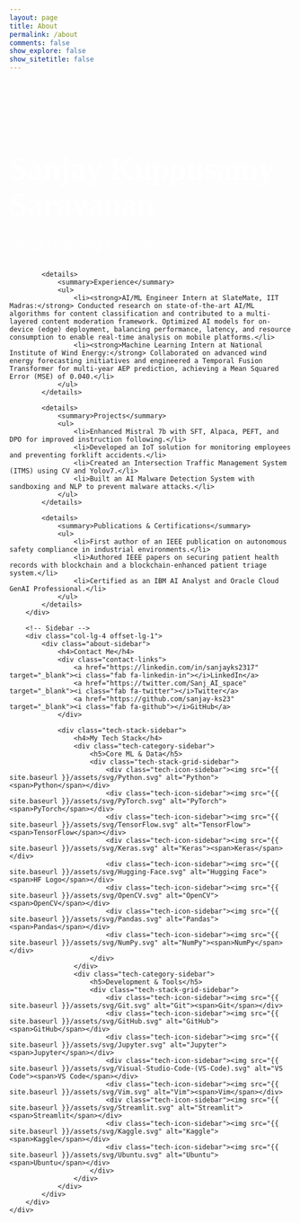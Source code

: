 ```yaml
---
layout: page
title: About
permalink: /about
comments: false
show_explore: false
show_sitetitle: false
---
```


<style>
    .about-page-container {
        padding: 3rem 0;
    }
    .about-main-content {
        padding-left: 0;
    }
    .about-main-content h1 {
        font-family: 'Righteous', cursive;
        font-size: 3.5rem;
        font-weight: 700;
        color: #fff;
        margin-bottom: 0.5rem;
    }
    .about-main-content .designation {
        font-size: 1.5rem;
        font-weight: 300;
        color: #fff;
        margin-bottom: 2rem;
    }
    .about-main-content details {
        margin-bottom: 1.5rem;
        border-left: 3px solid #008080;
        padding-left: 20px;
    }
    .about-main-content summary {
        font-size: 1.8rem;
        font-weight: 600;
        color: #005a5a;
        cursor: pointer;
        outline: none;
        transition: all 0.3s ease;
    }
    .about-main-content summary:hover {
        color: #008080;
    }
    .about-main-content details[open] summary {
        margin-bottom: 1rem;
    }
    .about-main-content ul {
        list-style: none;
        padding-left: 0;
    }
    .about-main-content ul li {
        font-size: 1.1rem;
        line-height: 1.8;
        color: #333;
        margin-bottom: 1rem;
        position: relative;
        padding-left: 25px;
        text-align: justify;
    }
    .about-main-content ul li:before {
        content: '•';
        color: #008080;
        font-weight: bold;
        display: inline-block;
        width: 1em;
        margin-left: -1em;
        position: absolute;
        left: 0;
    }

    .about-sidebar {
        position: sticky;
        top: 80px;
    }
    .about-sidebar h4 {
        font-size: 1.4rem;
        font-weight: 600;
        color: #005a5a;
        margin-bottom: 1.5rem;
    }
    .contact-links a {
        display: flex;
        align-items: center;
        margin-bottom: 1rem;
        color: #333;
        text-decoration: none;
        font-weight: 500;
        transition: all 0.3s ease;
    }
    .contact-links a:hover {
        color: #008080;
        transform: translateX(5px);
    }
    .contact-links a i {
        color: #008080;
        margin-right: 10px;
        width: 20px;
        text-align: center;
    }

    .tech-stack-sidebar {
        margin-top: 3rem;
    }
    .tech-category-sidebar {
        margin-bottom: 2.5rem;
    }
    .tech-category-sidebar h5 {
        font-size: 1rem;
        font-weight: 600;
        color: #005a5a;
        margin-bottom: 1.5rem;
        text-transform: uppercase;
        letter-spacing: 0.5px;
    }
    .tech-stack-grid-sidebar {
        display: grid;
        grid-template-columns: repeat(4, 1fr);
        gap: 1.75rem 1rem;
    }
    .tech-icon-sidebar {
        display: flex;
        flex-direction: column;
        align-items: center;
        text-align: center;
        gap: 0.6rem;
        transition: transform 0.2s ease;
    }
    .tech-icon-sidebar:hover {
        transform: scale(1.1);
    }
    .tech-icon-sidebar img {
        height: 35px;
        width: 35px;
        object-fit: contain;
    }
    .tech-icon-sidebar span {
        font-size: 0.75rem;
        color: #7f8c8d;
        font-weight: 500;
    }
</style>

<div class="container about-page-container">
    <div class="row">
        <!-- Main Content -->
        <div class="col-lg-7 about-main-content">
            <h1>Sanjay Kuppusamy Saravanan</h1>
            <p class="designation">Deep Learning Engineer</p>

            <details>
                <summary>Experience</summary>
                <ul>
                    <li><strong>AI/ML Engineer Intern at SlateMate, IIT Madras:</strong> Conducted research on state-of-the-art AI/ML algorithms for content classification and contributed to a multi-layered content moderation framework. Optimized AI models for on-device (edge) deployment, balancing performance, latency, and resource consumption to enable real-time analysis on mobile platforms.</li>
                    <li><strong>Machine Learning Intern at National Institute of Wind Energy:</strong> Collaborated on advanced wind energy forecasting initiatives and engineered a Temporal Fusion Transformer for multi-year AEP prediction, achieving a Mean Squared Error (MSE) of 0.040.</li>
                </ul>
            </details>

            <details>
                <summary>Projects</summary>
                <ul>
                    <li>Enhanced Mistral 7b with SFT, Alpaca, PEFT, and DPO for improved instruction following.</li>
                    <li>Developed an IoT solution for monitoring employees and preventing forklift accidents.</li>
                    <li>Created an Intersection Traffic Management System (ITMS) using CV and Yolov7.</li>
                    <li>Built an AI Malware Detection System with sandboxing and NLP to prevent malware attacks.</li>
                </ul>
            </details>

            <details>
                <summary>Publications & Certifications</summary>
                <ul>
                    <li>First author of an IEEE publication on autonomous safety compliance in industrial environments.</li>
                    <li>Authored IEEE papers on securing patient health records with blockchain and a blockchain-enhanced patient triage system.</li>
                    <li>Certified as an IBM AI Analyst and Oracle Cloud GenAI Professional.</li>
                </ul>
            </details>
        </div>

        <!-- Sidebar -->
        <div class="col-lg-4 offset-lg-1">
            <div class="about-sidebar">
                <h4>Contact Me</h4>
                <div class="contact-links">
                    <a href="https://linkedin.com/in/sanjayks2317" target="_blank"><i class="fab fa-linkedin-in"></i>LinkedIn</a>
                    <a href="https://twitter.com/Sanj_AI_space" target="_blank"><i class="fab fa-twitter"></i>Twitter</a>
                    <a href="https://github.com/sanjay-ks23" target="_blank"><i class="fab fa-github"></i>GitHub</a>
                </div>

                <div class="tech-stack-sidebar">
                    <h4>My Tech Stack</h4>
                    <div class="tech-category-sidebar">
                        <h5>Core ML & Data</h5>
                        <div class="tech-stack-grid-sidebar">
                            <div class="tech-icon-sidebar"><img src="{{ site.baseurl }}/assets/svg/Python.svg" alt="Python"><span>Python</span></div>
                            <div class="tech-icon-sidebar"><img src="{{ site.baseurl }}/assets/svg/PyTorch.svg" alt="PyTorch"><span>PyTorch</span></div>
                            <div class="tech-icon-sidebar"><img src="{{ site.baseurl }}/assets/svg/TensorFlow.svg" alt="TensorFlow"><span>TensorFlow</span></div>
                            <div class="tech-icon-sidebar"><img src="{{ site.baseurl }}/assets/svg/Keras.svg" alt="Keras"><span>Keras</span></div>
                            <div class="tech-icon-sidebar"><img src="{{ site.baseurl }}/assets/svg/Hugging-Face.svg" alt="Hugging Face"><span>HF Logo</span></div>
                            <div class="tech-icon-sidebar"><img src="{{ site.baseurl }}/assets/svg/OpenCV.svg" alt="OpenCV"><span>OpenCV</span></div>
                            <div class="tech-icon-sidebar"><img src="{{ site.baseurl }}/assets/svg/Pandas.svg" alt="Pandas"><span>Pandas</span></div>
                            <div class="tech-icon-sidebar"><img src="{{ site.baseurl }}/assets/svg/NumPy.svg" alt="NumPy"><span>NumPy</span></div>
                        </div>
                    </div>
                    <div class="tech-category-sidebar">
                        <h5>Development & Tools</h5>
                        <div class="tech-stack-grid-sidebar">
                            <div class="tech-icon-sidebar"><img src="{{ site.baseurl }}/assets/svg/Git.svg" alt="Git"><span>Git</span></div>
                            <div class="tech-icon-sidebar"><img src="{{ site.baseurl }}/assets/svg/GitHub.svg" alt="GitHub"><span>GitHub</span></div>
                            <div class="tech-icon-sidebar"><img src="{{ site.baseurl }}/assets/svg/Jupyter.svg" alt="Jupyter"><span>Jupyter</span></div>
                            <div class="tech-icon-sidebar"><img src="{{ site.baseurl }}/assets/svg/Visual-Studio-Code-(VS-Code).svg" alt="VS Code"><span>VS Code</span></div>
                            <div class="tech-icon-sidebar"><img src="{{ site.baseurl }}/assets/svg/Vim.svg" alt="Vim"><span>Vim</span></div>
                            <div class="tech-icon-sidebar"><img src="{{ site.baseurl }}/assets/svg/Streamlit.svg" alt="Streamlit"><span>Streamlit</span></div>
                            <div class="tech-icon-sidebar"><img src="{{ site.baseurl }}/assets/svg/Kaggle.svg" alt="Kaggle"><span>Kaggle</span></div>
                            <div class="tech-icon-sidebar"><img src="{{ site.baseurl }}/assets/svg/Ubuntu.svg" alt="Ubuntu"><span>Ubuntu</span></div>
                        </div>
                    </div>
                </div>
            </div>
        </div>
    </div>
</div>

